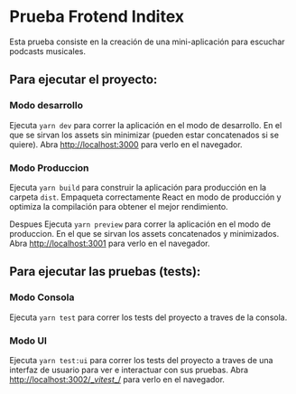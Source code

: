 # Prueba Frotend Inditex

Esta prueba consiste en la creación de una mini-aplicación para escuchar podcasts musicales.

## Para ejecutar el proyecto:

### Modo desarrollo

Ejecuta `yarn dev` para correr la aplicación en el modo de desarrollo. En el que se sirvan los assets sin minimizar (pueden estar concatenados si se quiere).
Abra [http://localhost:3000](http://localhost:3000) para verlo en el navegador.

### Modo Produccion

Ejecuta `yarn build` para construir la aplicación para producción en la carpeta `dist`. Empaqueta correctamente React en modo de producción y optimiza la compilación para obtener el mejor rendimiento.

Despues Ejecuta `yarn preview` para correr la aplicación en el modo de produccion. En el que se sirvan los assets concatenados y minimizados.
Abra [http://localhost:3001](http://localhost:3001) para verlo en el navegador.


## Para ejecutar las pruebas (tests):

### Modo Consola

Ejecuta `yarn test` para correr los tests del proyecto a traves de la consola.

### Modo UI
Ejecuta `yarn test:ui` para correr los tests del proyecto a traves de una interfaz de usuario para ver e interactuar con sus pruebas.
Abra [http://localhost:3002/__vitest_\_/](http://localhost:3002/__vitest__/) para verlo en el navegador.
